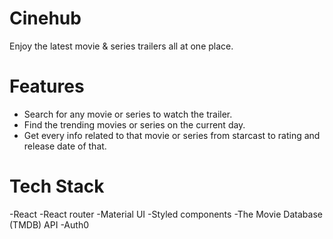 <h1>Cinehub</h1> 

  <p>Enjoy the latest movie & series trailers all at one place.</p>

<h1>Features</h1>

  <ul>
  <li>Search for any movie or series to watch the trailer.</li>
  <li>Find the trending movies or series on the current day.</li>
  <li>Get every info related to that movie or series from starcast to rating and release date of that.</li>
  </ul>
  
# Tech Stack  


  -React
  -React router
  -Material UI
  -Styled components
  -The Movie Database (TMDB) API
  -Auth0
  

